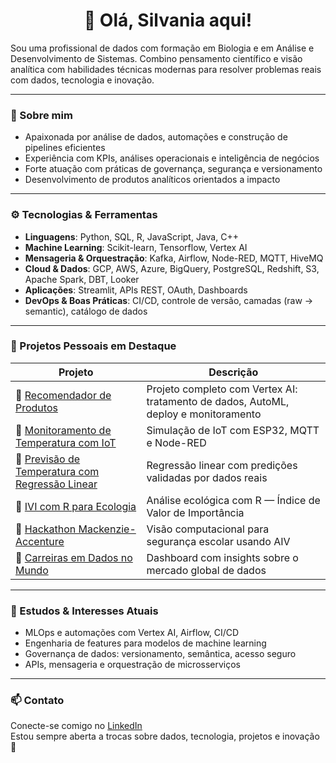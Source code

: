 <h1 align="center">👋 Olá, Silvania aqui!</h1>

Sou uma profissional de dados com formação em Biologia e em Análise e Desenvolvimento de Sistemas. Combino pensamento científico e visão analítica com habilidades técnicas modernas para resolver problemas reais com dados, tecnologia e inovação.

---

### 💼 Sobre mim

- Apaixonada por análise de dados, automações e construção de pipelines eficientes
- Experiência com KPIs, análises operacionais e inteligência de negócios
- Forte atuação com práticas de governança, segurança e versionamento
- Desenvolvimento de produtos analíticos orientados a impacto

---

### ⚙️ Tecnologias & Ferramentas

- **Linguagens**: Python, SQL, R, JavaScript, Java, C++
- **Machine Learning**: Scikit-learn, Tensorflow, Vertex AI
- **Mensageria & Orquestração**: Kafka, Airflow, Node-RED, MQTT, HiveMQ
- **Cloud & Dados**: GCP, AWS, Azure, BigQuery, PostgreSQL, Redshift, S3, Apache Spark, DBT, Looker
- **Aplicações**: Streamlit, APIs REST, OAuth, Dashboards
- **DevOps & Boas Práticas**: CI/CD, controle de versão, camadas (raw → semantic), catálogo de dados

---

### 🚀 Projetos Pessoais em Destaque

| Projeto | Descrição |
|--------|-----------|
| 🔗 [Recomendador de Produtos](https://github.com/silvaniacorreia/recomendador-produtos) | Projeto completo com Vertex AI: tratamento de dados, AutoML, deploy e monitoramento |
| 🔗 [Monitoramento de Temperatura com IoT](https://github.com/silvaniacorreia/ods6_iot_projeto_controle_temperatura) | Simulação de IoT com ESP32, MQTT e Node-RED |
| 🔗 [Previsão de Temperatura com Regressão Linear](https://github.com/silvaniacorreia/desafio_BIGMAAP) | Regressão linear com predições validadas por dados reais |
| 🔗 [IVI com R para Ecologia](https://github.com/silvaniacorreia/funcao-importancia-ecologica) | Análise ecológica com R — Índice de Valor de Importância |
| 🔗 [Hackathon Mackenzie-Accenture](https://github.com/silvaniacorreia/Hackathon_Grupo03_Accenture) | Visão computacional para segurança escolar usando AIV |
| 🔗 [Carreiras em Dados no Mundo](https://github.com/silvaniacorreia/Careers-in-Data-Around-the-World) | Dashboard com insights sobre o mercado global de dados |

---

### 📌 Estudos & Interesses Atuais

- MLOps e automações com Vertex AI, Airflow, CI/CD
- Engenharia de features para modelos de machine learning
- Governança de dados: versionamento, semântica, acesso seguro
- APIs, mensageria e orquestração de microsserviços

---

### 📫 Contato

Conecte-se comigo no [LinkedIn](https://www.linkedin.com/in/silvaniacorreia/)  
Estou sempre aberta a trocas sobre dados, tecnologia, projetos e inovação 🚀
